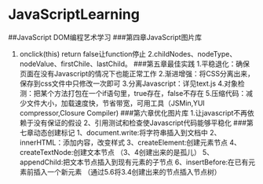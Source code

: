# JavaScriptLearning
##JavaScript DOM编程艺术学习
###第四章JavaScript图片库
1. onclick(this) return false让function停止
2.childNodes、nodeType、nodeValue、firstChile、lastChild。
###第五章最佳实践
1.平稳退化：确保页面在没有Javascript的情况下也能正常工作
2.渐进增强：将CSS分离出来，保存到css文件中只修改一次即可
3.分离Javascript：详见text.js
4.对象检测：把某个方法打包在一个if语句里，true存在，false不存在
5.压缩代码：减少文件大小，加载速度快，节省带宽，可用工具（JSMin,YUI compressor,Closure Compiler)
###第六章优化图片库
1.让javascript不再依赖于没有保证的假设
2、引用测试和检查使Javascript代码能够平稳化
###第七章动态创建标记
1、document.write:将字符串插入到文档中
2、innerHTML：添加内容，改变样式
3、createElement:创建元素节点
4、createTextNode:创建文本节点
（3、4创建出来的是孤儿）
5、appendChild:把文本节点插入到现有元素的子节点
6、insertBefore:在已有元素前插入一个新元素
（通过5.6将3.4创建出来的节点插入节点树）